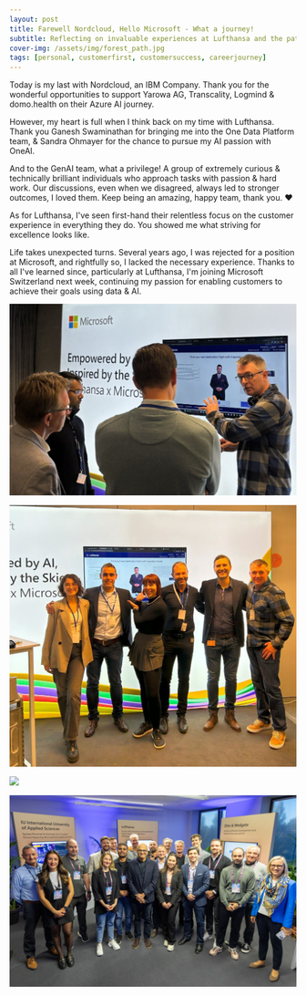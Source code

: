 ```yaml
---
layout: post
title: Farewell Nordcloud, Hello Microsoft - What a journey!
subtitle: Reflecting on invaluable experiences at Lufthansa and the path that led to my next chapter
cover-img: /assets/img/forest_path.jpg
tags: [personal, customerfirst, customersuccess, careerjourney]
---
```

<!-- Original LinkedIn post: https://www.linkedin.com/posts/activity-7301155182069907456-le3l -->

Today is my last with Nordcloud, an IBM Company. Thank you for the wonderful opportunities to support Yarowa AG, Transcality, Logmind & domo.health on their Azure AI journey.

However, my heart is full when I think back on my time with Lufthansa. Thank you Ganesh Swaminathan for bringing me into the One Data Platform team, & Sandra Ohmayer for the chance to pursue my AI passion with OneAI. 

And to the GenAI team, what a privilege! A group of extremely curious & technically brilliant individuals who approach tasks with passion & hard work. Our discussions, even when we disagreed, always led to stronger outcomes, I loved them. Keep being an amazing, happy team, thank you. ❤️

As for Lufthansa, I've seen first-hand their relentless focus on the customer experience in everything they do. You showed me what striving for excellence looks like.

Life takes unexpected turns. Several years ago, I was rejected for a position at Microsoft, and rightfully so, I lacked the necessary experience. Thanks to all I've learned since, particularly at Lufthansa, I'm joining Microsoft Switzerland next week, continuing my passion for enabling customers to achieve their goals using data & AI.

![](../assets/img/supplier-tech-day.jpg)

![](../assets/img/supplier-tech-day-2.jpg)

![](../assets/img/odp-team.jpg)

![](../assets/img/msft-ai-tour-berlin-2024.jpg)
